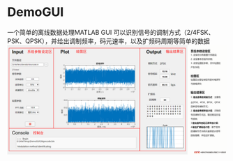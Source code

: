 # DemoGUI
一个简单的离线数据处理MATLAB GUI
可以识别信号的调制方式（2/4FSK、PSK、QPSK），并给出调制频率，码元速率，以及扩频码周期等简单的数据
![主界面截图](/image/说明.png)

